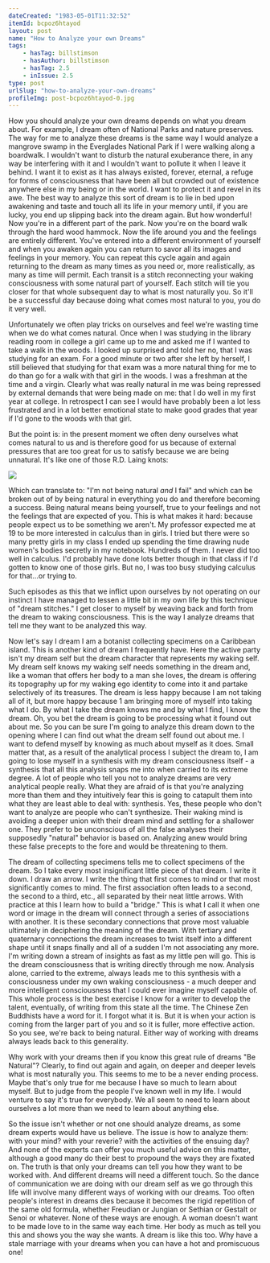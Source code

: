 ```yaml
---
dateCreated: "1983-05-01T11:32:52"
itemId: bcpoz6htayod
layout: post
name: "How to Analyze your own Dreams"
tags:
    - hasTag: billstimson
    - hasAuthor: billstimson
    - hasTag: 2.5
    - inIssue: 2.5
type: post
urlSlug: "how-to-analyze-your-own-dreams"
profileImg: post-bcpoz6htayod-0.jpg
---
```


How you should analyze your own dreams depends on what you dream about. For example, I dream often of National Parks and nature preserves. The way for me to analyze these dreams is the same way I would analyze a mangrove swamp in the Everglades National Park if I were walking along a boardwalk. I wouldn't want to disturb the natural exuberance there, in any way be interfering with it and I wouldn't want to pollute it when I leave it behind. I want it to exist as it has always existed, forever, eternal, a refuge for forms of consciousness that have been all but crowded out of existence anywhere else in my being or in the world. I want to protect it and revel in its awe. The best way to analyze this sort of dream is to lie in bed upon awakening and taste and touch all its life in your memory until, if you are lucky, you end up slipping back into the dream again. But how wonderful! Now you're in a different part of the park. Now you're on the board walk through the hard wood hammock. Now the life around you and the feelings are entirely different. You've entered into a different environment of yourself and when you awaken again you can return to savor all its images and feelings in your memory. You can repeat this cycle again and again returning to the dream as many times as you need or, more realistically, as many as time will permit. Each transit is a stitch reconnecting your waking consciousness with some natural part of yourself. Each stitch will tie you closer for that whole subsequent day to what is most naturally you. So it'll be a successful day because doing what comes most natural to you, you do it very well.

Unfortunately we often play tricks on ourselves and feel we're wasting time when we do what comes natural. Once when I was studying in the library reading room in college a girl came up to me and asked me if I wanted to take a walk in the woods. I looked up surprised and told her no, that I was studying for an exam. For a good minute or two after she left by herself, I still believed that studying for that exam was a more natural thing for me to do than go for a walk with that girl in the woods. I was a freshman at the time and a virgin. Clearly what was really natural in me was being repressed by external demands that were being made on me: that I do well in my first year at college. In retrospect I can see I would have probably been a lot less frustrated and in a lot better emotional state to make good grades that year if I'd gone to the woods with that girl.

But the point is: in the present moment we often deny ourselves what comes natural to us and is therefore good for us because of external pressures that are too great for us to satisfy because we are being unnatural. It's like one of those R.D. Laing knots:

![](../images/post-bcpoz6htayod-0.jpg)

Which can translate to: "I'm not being natural _and_ I fail" and which can be broken out of by being natural in everything you do and therefore becoming a success. Being natural means being yourself, true to your feelings and not the feelings that are expected of you. This is what makes it hard: because people expect us to be something we aren't. My professor expected me at 19 to be more interested in calculus than in girls. I tried but there were so many pretty girls in my class I ended up spending the time drawing nude women's bodies secretly in my notebook. Hundreds of them. I never did too well in calculus. I'd probably have done lots better though in that class if I'd gotten to know one of those girls. But no, I was too busy studying calculus for that...or trying to.

Such episodes as this that we inflict upon ourselves by not operating on our instinct I have managed to lessen a little bit in my own life by this technique of "dream stitches." I get closer to myself by weaving back and forth from the dream to waking consciousness. This is the way I analyze dreams that tell me they want to be analyzed this way.

Now let's say I dream I am a botanist collecting specimens on a Caribbean island. This is another kind of dream I frequently have. Here the active party isn't my dream self but the dream character that represents my waking self. My dream self knows my waking self needs something in the dream and, like a woman that offers her body to a man she loves, the dream is offering its topography up for my waking ego identity to come into it and partake selectively of its treasures. The dream is less happy because I am not taking all of it, but more happy because 1 am bringing more of myself into taking what I do. By what I take the dream knows me and by what I find, I know the dream. Oh, you bet the dream is going to be processing what it found out about me. So you can be sure I'm going to analyze this dream down to the opening where I can find out what the dream self found out about me. I want to defend myself by knowing as much about myself as it does. Small matter that, as a result of the analytical process I subject the dream to, I am going to lose myself in a synthesis with my dream consciousness itself - a synthesis that all this analysis snaps me into when carried to its extreme degree. A lot of people who tell you not to analyze dreams are very analytical people really. What they are afraid of is that you're analyzing more than them and they intuitively fear this is going to catapult them into what they are least able to deal with: synthesis. Yes, these people who don't want to analyze are people who can't synthesize. Their waking mind is avoiding a deeper union with their dream mind and settling for a shallower one. They prefer to be unconscious of all the false analyses their supposedly "natural" behavior is based on. Analyzing anew would bring these false precepts to the fore and would be threatening to them.

The dream of collecting specimens tells me to collect specimens of the dream. So I take every most insignificant little piece of that dream. I write it down. I draw an arrow. I write the thing that first comes to mind or that most significantly comes to mind. The first association often leads to a second, the second to a third, etc., all separated by their neat little arrows. With practice at this I learn how to build a "bridge." This is what I call it when one word or image in the dream will connect through a series of associations with another. It is these secondary connections that prove most valuable ultimately in deciphering the meaning of the dream. With tertiary and quaternary connections the dream increases to twist itself into a different shape until it snaps finally and all of a sudden I'm not associating any more. I'm writing down a stream of insights as fast as my little pen will go. This is the dream consciousness that is writing directly through me now. Analysis alone, carried to the extreme, always leads me to this synthesis with a consciousness under my own waking consciousness - a much deeper and more intelligent consciousness that I could ever imagine myself capable of. This whole process is the best exercise I know for a writer to develop the talent, eventually, of writing from this state all the time. The Chinese Zen Buddhists have a word for it. I forgot what it is. But it is when your action is coming from the larger part of you and so it is fuller, more effective action. So you see, we're back to being natural. Either way of working with dreams always leads back to this generality.

Why work with your dreams then if you know this great rule of dreams "Be Natural"? Clearly, to find out again and again, on deeper and deeper levels what is most naturally you. This seems to me to be a never ending process. Maybe that's only true for me because I have so much to learn about myself. But to judge from the people I've known well in my life. I would venture to say it's true for everybody. We all seem to need to learn about ourselves a lot more than we need to learn about anything else.

So the issue isn't whether or not one should analyze dreams, as some dream experts would have us believe. The issue is how to analyze them: with your mind? with your reverie? with the activities of the ensuing day? And none of the experts can offer you much useful advice on this matter, although a good many do their best to propound the ways they are fixated on. The truth is that only your dreams can tell you how they want to be worked with. And different dreams will need a different touch. So the dance of communication we are doing with our dream self as we go through this life will involve many different ways of working with our dreams. Too often people's interest in dreams dies because it becomes the rigid repetition of the same old formula, whether Freudian or Jungian or Sethian or Gestalt or Senoi or whatever. None of these ways are enough. A woman doesn't want to be made love to in the same way each time. Her body as much as tell you this and shows you the way she wants. A dream is like this too. Why have a stale marriage with your dreams when you can have a hot and promiscuous one!
